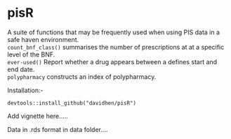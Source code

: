 # pisR

A suite of functions that may be frequently used when using PIS data in a safe haven environment.    
    `count_bnf_class()` summarises the number of prescriptions at at a specific level of the BNF.    
    `ever-used()` Report whether a drug appears between a defines start and end date.    
    `polypharmacy` constructs an index of polypharmacy.
    
Installation:-

`devtools::install_github("davidhen/pisR")`

Add vignette here.....

Data in .rds format in data folder....
